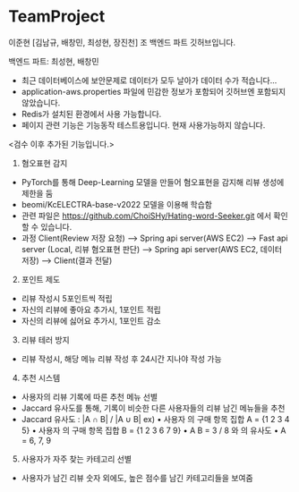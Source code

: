 # TeamProject

이준현 [김남규, 배창민, 최성현, 장진천] 조 백엔드 파트 깃허브입니다.

백엔드 파트: 최성현, 배창민

* 최근 데이터베이스에 보안문제로 데이터가 모두 날아가 데이터 수가 적습니다...
* application-aws.properties 파일에 민감한 정보가 포함되어 깃허브엔 포함되지 않았습니다.
* Redis가 설치된 환경에서 사용 가능합니다.
* 페이지 관련 기능은 기능동작 테스트용입니다. 현재 사용가능하지 않습니다.
  
<검수 이후 추가된 기능입니다.>

1. 혐오표현 감지
 - PyTorch를 통해 Deep-Learning 모델을 만들어 혐오표현을 감지해 리뷰 생성에 제한을 둠
 - beomi/KcELECTRA-base-v2022 모델을 이용해 학습함
 - 관련 파일은 https://github.com/ChoiSHy/Hating-word-Seeker.git 에서 확인할 수 있습니다.
 - 과정
   Client(Review 저장 요청)
       -->
         Spring api server(AWS EC2)
             -->
               Fast api server (Local, 리뷰 혐오표현 판단)
             -->
         Spring api server(AWS EC2, 데이터 저장)
       -->
   Client(결과 전달)


2. 포인트 제도
 - 리뷰 작성시 5포인트씩 적립
 - 자신의 리뷰에 좋아요 추가시, 1포인트 적립
 - 자신의 리뷰에 싫어요 추가시, 1포인트 감소

3. 리뷰 테러 방지
 - 리뷰 작성시, 해당 메뉴 리뷰 작성 후 24시간 지나야 작성 가능

4. 추천 시스템
 - 사용자의 리뷰 기록에 따른 추천 메뉴 선별
 - Jaccard 유사도를 통해, 기록이 비슷한 다른 사용자들의 리뷰 남긴 메뉴들을 추천
 - Jaccard 유사도 : |A ∩ B| / |A ∪ B|
   ex)
      • 사용자 의 구매 항목 집합 A = {1 2 3 4 5}
      • 사용자 의 구매 항목 집합 B = {1 2 3 6 7 9}
      • A B = 3 / 8 와 의 유사도
      • A = 6, 7, 9

5. 사용자가 자주 찾는 카테고리 선별
 - 사용자가 남긴 리뷰 숫자 외에도, 높은 점수를 남긴 카테고리들을 보여줌
